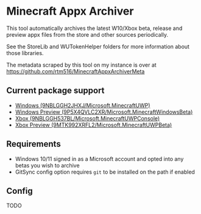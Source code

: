 # Minecraft Appx Archiver
This tool automatically archives the latest W10/Xbox beta, release and preview appx files from the store and other sources periodically.

See the StoreLib and WUTokenHelper folders for more information about those libraries.

The metadata scraped by this tool on my instance is over at https://github.com/rtm516/MinecraftAppxArchiverMeta

## Current package support
* [Windows (9NBLGGH2JHXJ/Microsoft.MinecraftUWP)](https://www.microsoft.com/en-us/p/minecraft-for-windows/9nblggh2jhxj)
* [Windows Preview (9P5X4QVLC2XR/Microsoft.MinecraftWindowsBeta)](https://www.microsoft.com/en-us/p/minecraft-preview-for-windows/9p5x4qvlc2xr)
* [Xbox (9NBLGGH537BL/Microsoft.MinecraftUWPConsole)](https://www.microsoft.com/en-us/p/minecraft/9nblggh537bl)
* [Xbox Preview (9MTK992XRFL2/Microsoft.MinecraftUWPBeta)](https://www.microsoft.com/en-us/p/minecraft-uwp-preview/9mtk992xrfl2)

## Requirements
* Windows 10/11 signed in as a Microsoft account and opted into any betas you wish to archive
* GitSync config option requires `git` to be installed on the path if enabled

## Config
TODO
